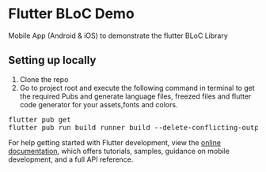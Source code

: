 # Flutter BLoC Demo

Mobile App (Android & iOS) to demonstrate the flutter BLoC Library

## Setting up locally

1. Clone the repo
2. Go to project root and execute the following command in terminal to get the required Pubs and generate language files, freezed files and flutter code generator for your assets,fonts and colors.
<pre>
flutter pub get
flutter pub run build_runner build --delete-conflicting-outputs
</pre>

For help getting started with Flutter development, view the
[online documentation](https://docs.flutter.dev/), which offers tutorials,
samples, guidance on mobile development, and a full API reference.
